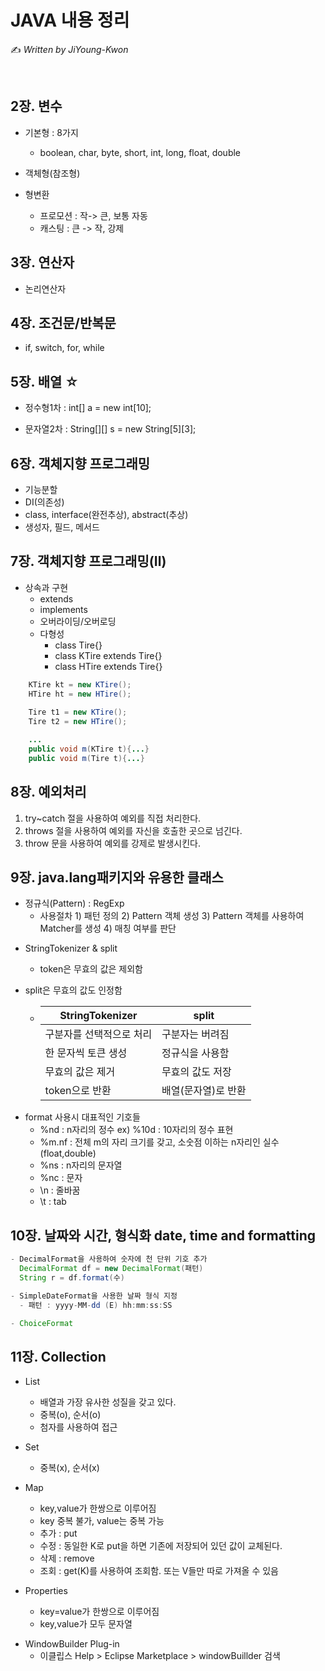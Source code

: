 # JAVA 내용 정리

✍️ *Written by JiYoung-Kwon*

<br/>

## 2장. 변수 

- 기본형 : 8가지
	* boolean, char, byte, short, int, long, float, double

- 객체형(참조형)
	
- 형변환
	* 프로모션 : 작-> 큰, 보통 자동
	* 캐스팅 : 큰 -> 작, 강제

## 3장. 연산자
* 논리연산자

##  4장. 조건문/반복문

* if, switch, for, while

##  5장. 배열 ☆

* 정수형1차 : int[] a = new int[10];

* 문자열2차 : String[][] s = new String[5\][3\];

## 6장. 객체지향 프로그래밍

* 기능분할
* DI(의존성)
* class, interface(완전추상), abstract(추상)
* 생성자, 필드, 메서드

## 7장. 객체지향 프로그래밍(Ⅱ)

* 상속과 구현
   * extends
  * implements
  * 오버라이딩/오버로딩
  * 다형성
    * class Tire{}
    * class KTire extends Tire{}
    * class HTire extends Tire{}

```java
	KTire kt = new KTire();
	HTire ht = new HTire();
	
	Tire t1 = new KTire();
	Tire t2 = new HTire();

	...
	public void m(KTire t){...}
	public void m(Tire t){...}
```

## 8장. 예외처리

1. try~catch 절을 사용하여 예외를 직접 처리한다.
2. throws 절을 사용하여 예외를 자신을 호출한 곳으로 넘긴다.
3. throw 문을 사용하여 예외를 강제로 발생시킨다.

## 9장. java.lang패키지와 유용한 클래스

- 정규식(Pattern) : RegExp
  * 사용절차
    	    1) 패턴 정의
          		2) Pattern 객체 생성
          		3) Pattern 객체를 사용하여 Matcher를 생성
          		4) 매칭 여부를 판단 
*  StringTokenizer & split
   
   * token은 무효의 값은 제외함
   
* split은 무효의 값도 인정함
	
	* | StringTokenizer          | split               |
	  | ------------------------ | ------------------- |
	  | 구분자를 선택적으로 처리 | 구분자는 버려짐     |
	  | 한 문자씩 토큰 생성      | 정규식을 사용함     |
	  | 무효의 값은 제거         | 무효의 값도 저장    |
	  | token으로 반환           | 배열(문자열)로 반환 |
	
- format 사용시 대표적인 기호들
	* %nd : n자리의 정수 ex) %10d : 10자리의 정수 표현
	* %m.nf : 전체 m의 자리 크기를 갖고, 소숫점 이하는 n자리인 실수(float,double)
	* %ns : n자리의 문자열
	* %nc : 문자
	* \n  : 줄바꿈
	* \t  : tab

## 10장. 날짜와 시간, 형식화 date, time and formatting

```java
- DecimalFormat을 사용하여 숫자에 천 단위 기호 추가
  DecimalFormat df = new DecimalFormat(패턴)
  String r = df.format(수)

- SimpleDateFormat을 사용한 날짜 형식 지정
  - 패턴 : yyyy-MM-dd (E) hh:mm:ss:SS

- ChoiceFormat
```

## 11장. Collection

- List
  * 배열과 가장 유사한 성질을 갖고 있다.
  * 중복(o), 순서(o)
  * 첨자를 사용하여 접근

- Set
  * 중복(x), 순서(x)
- Map
  * key,value가 한쌍으로 이루어짐
  * key 중복 불가, value는 중복 가능
  * 추가 : put
  * 수정 : 동일한 K로 put을 하면 기존에 저장되어 있던 값이 교체된다.
  * 삭제 : remove
  * 조회 : get(K)를 사용하여 조회함. 또는 V들만 따로 가져올 수 있음
- Properties
  * key=value가 한쌍으로 이루어짐
  * key,value가 모두 문자열



* WindowBuilder Plug-in
  * 이클립스 Help > Eclipse Marketplace > windowBuillder 검색